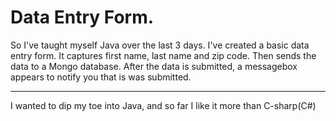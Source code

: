 # Data Entry Form.

 So I've taught myself Java over the last 3 days.
 I've created a basic data entry form.
 It captures first name, last name and zip code.
 Then sends the data to a Mongo database.
 After the data is submitted, a messagebox appears to notify you that is was submitted.

--------------
I wanted to dip my toe into Java, and so far I like it more than C-sharp(C#)

